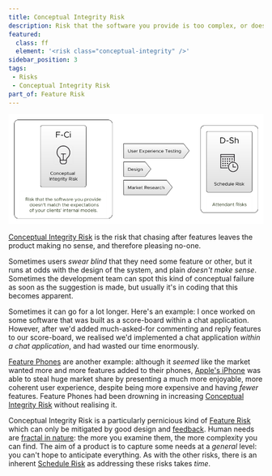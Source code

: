 ```yaml
---
title: Conceptual Integrity Risk
description: Risk that the software you provide is too complex, or doesn't match the expectations of your clients' internal models.
featured: 
  class: ff
  element: '<risk class="conceptual-integrity" />'
sidebar_position: 3
tags: 
 - Risks
 - Conceptual Integrity Risk
part_of: Feature Risk
---
```


<RiskIntro fm={frontMatter} />

![Conceptual Integrity Risk](/img/generated/risks/feature/conceptual-integrity-risk.png) 

[Conceptual Integrity Risk](Feature-Risk.md#conceptual-integrity-risk) is the risk that chasing after features leaves the product making no sense, and therefore pleasing no-one.   

Sometimes users _swear blind_ that they need some feature or other, but it runs at odds with the design of the system, and plain _doesn't make sense_.   Sometimes the development team can spot this kind of conceptual failure as soon as the suggestion is made, but usually it's in coding that this becomes apparent.  

Sometimes it can go for a lot longer.  Here's an example: I once worked on some software that was built as a score-board within a chat application.  However, after we'd added much-asked-for commenting and reply features to our score-board, we realised we'd implemented a chat application _within a chat application_, and had wasted our time enormously.  

[Feature Phones](https://en.wikipedia.org/wiki/Feature_phone) are another example:  although it _seemed_ like the market wanted more and more features added to their phones, [Apple's iPhone](https://en.wikipedia.org/wiki/IPhone) was able to steal huge market share by presenting a much more enjoyable, more coherent user experience, despite being more expensive and having _fewer_ features.  Feature Phones had been drowning in increasing [Conceptual Integrity Risk](Feature-Risk.md#conceptual-integrity-risk) without realising it.

Conceptual Integrity Risk is a particularly pernicious kind of [Feature Risk](Feature-Risk.md) which can only be mitigated by good design and [feedback](../thinking/Cadence.md).  Human needs are [fractal in nature](../estimating/Fractals.md): the more you examine them, the more complexity you can find.  The aim of a product is to capture some needs at a *general* level:  you can't hope to anticipate everything.  As with the other risks, there is an inherent [Schedule Risk](Scarcity-Risk.md#schedule-risk) as addressing these risks takes _time_.